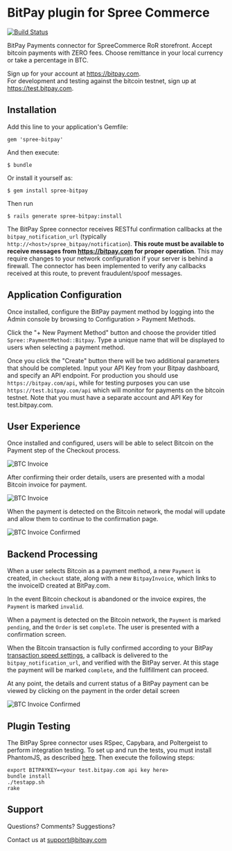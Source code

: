 # BitPay plugin for Spree Commerce
[![Build Status](https://travis-ci.org/bitpay/spree-bitpay.svg?branch=master)](https://travis-ci.org/bitpay/spree_bitpay)

BitPay Payments connector for SpreeCommerce RoR storefront.  Accept bitcoin payments with ZERO fees.  Choose remittance in your local currency or take a percentage in BTC.  

Sign up for your account at https://bitpay.com.  
For development and testing against the bitcoin testnet, sign up at https://test.bitpay.com.

## Installation

Add this line to your application's Gemfile:

    gem 'spree-bitpay'

And then execute:

    $ bundle

Or install it yourself as:

    $ gem install spree-bitpay

Then run 

    $ rails generate spree-bitpay:install

The BitPay Spree connector receives RESTful confirmation callbacks at the `bitpay_notification_url` (typically `http://<host>/spree_bitpay/notification`).  **This route must be available to receive messages from https://bitpay.com for proper operation**.  This may require changes to your network configuration if your server is behind a firewall.  The connector has been implemented to verify any callbacks received at this route, to prevent fraudulent/spoof messages.

## Application Configuration

Once installed, configure the BitPay payment method by logging into the Admin console by browsing to Configuration > Payment Methods.

Click the  "+ New Payment Method" button and choose the provider titled `Spree::PaymentMethod::Bitpay`.  Type a unique name that will be displayed to users when selecting a payment method.

Once you click the "Create" button there will be two additional parameters that should be completed.  Input your API Key from your Bitpay dashboard, and specify an API endpoint.  For production you should use `https://bitpay.com/api`, while for testing purposes you can use `https://test.bitpay.com/api` which will monitor for payments on the bitcoin testnet.  Note that you must have a separate account and API Key for test.bitpay.com.

## User Experience

Once installed and configured, users will be able to select Bitcoin on the Payment step of the Checkout process.

![BTC Invoice](http://heisler3030.github.io/PaymentType.png)

After confirming their order details, users are presented with a modal Bitcoin invoice for payment.  

![BTC Invoice](http://heisler3030.github.io/BTCInvoice.png)

When the payment is detected on the Bitcoin network, the modal will update and allow them to continue to the confirmation page.  

![BTC Invoice Confirmed](http://heisler3030.github.io/BTCInvoiceConfirmed.png)

## Backend Processing

When a user selects Bitcoin as a payment method, a new `Payment` is created, in `checkout` state, along with a new `BitpayInvoice`, which links to the invoiceID created at BitPay.com.

In the event Bitcoin checkout is abandoned or the invoice expires, the `Payment` is marked `invalid`.

When a payment is detected on the Bitcoin network, the `Payment` is marked `pending`, and the `Order` is set `complete`.  The user is presented with a confirmation screen.

When the Bitcoin transaction is fully confirmed according to your BitPay [transaction speed settings](https://bitpay.com/order-settings), a callback is delivered to the `bitpay_notification_url`, and verified with the BitPay server.  At this stage the payment will be marked `complete`, and the fullfillment can proceed.

At any point, the details and current status of a BitPay payment can be viewed by clicking on the payment in the order detail screen 

![BTC Invoice Confirmed](http://heisler3030.github.io/InvoiceDetails.png)


## Plugin Testing

The BitPay Spree connector uses RSpec, Capybara, and Poltergeist to perform integration testing.  To set up and run the tests, you must install PhantomJS, as described [here](https://github.com/teampoltergeist/poltergeist#installing-phantomjs).  Then execute the following steps:

    export BITPAYKEY=<your test.bitpay.com api key here>
    bundle install
    ./testapp.sh
    rake

## Support

Questions?  Comments?  Suggestions?

Contact us at support@bitpay.com

